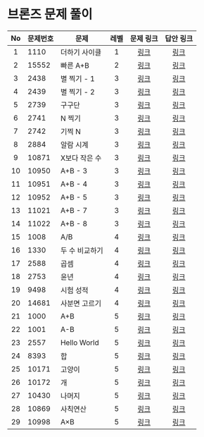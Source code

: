 # 브론즈 문제 풀이

|No|문제번호|문제|레벨|문제 링크|답안 링크|
|:---:|---|---|:---:|:---:|:---:|
|1|1110|더하기 사이클|1|[링크](https://www.acmicpc.net/problem/1110)|[링크](https://github.com/mnpine12/Baekjoon/tree/main/01-Bronze/1/1110.java)|
|2|15552|빠른 A+B|2|[링크](https://www.acmicpc.net/problem/15552)|[링크](https://github.com/mnpine12/Baekjoon/tree/main/01-Bronze/2/15552.java)|
|3|2438|별 찍기 - 1|3|[링크](https://www.acmicpc.net/problem/2438)|[링크](https://github.com/mnpine12/Baekjoon/tree/main/01-Bronze/3/2438.java)|
|4|2439|별 찍기 - 2|3|[링크](https://www.acmicpc.net/problem/2439)|[링크](https://github.com/mnpine12/Baekjoon/tree/main/01-Bronze/3/2439.java)|
|5|2739|구구단|3|[링크](https://www.acmicpc.net/problem/2739)|[링크](https://github.com/mnpine12/Baekjoon/tree/main/01-Bronze/3/2739.java)|
|6|2741|N 찍기|3|[링크](https://www.acmicpc.net/problem/2741)|[링크](https://github.com/mnpine12/Baekjoon/tree/main/01-Bronze/3/2741.java)|
|7|2742|기찍 N|3|[링크](https://www.acmicpc.net/problem/2742)|[링크](https://github.com/mnpine12/Baekjoon/tree/main/01-Bronze/3/2742.java)|
|8|2884|알람 시계|3|[링크](https://www.acmicpc.net/problem/2884)|[링크](https://github.com/mnpine12/Baekjoon/tree/main/01-Bronze/3/2884.java)|
|9|10871|X보다 작은 수|3|[링크](https://www.acmicpc.net/problem/10871)|[링크](https://github.com/mnpine12/Baekjoon/tree/main/01-Bronze/3/10871.java)|
|10|10950|A+B - 3|3|[링크](https://www.acmicpc.net/problem/10950)|[링크](https://github.com/mnpine12/Baekjoon/tree/main/01-Bronze/3/10950.java)|
|11|10951|A+B - 4|3|[링크](https://www.acmicpc.net/problem/10951)|[링크](https://github.com/mnpine12/Baekjoon/tree/main/01-Bronze/3/10951.java)|
|12|10952|A+B - 5|3|[링크](https://www.acmicpc.net/problem/10952)|[링크](https://github.com/mnpine12/Baekjoon/tree/main/01-Bronze/3/10952.java)|
|13|11021|A+B - 7|3|[링크](https://www.acmicpc.net/problem/11021)|[링크](https://github.com/mnpine12/Baekjoon/tree/main/01-Bronze/3/11021.java)|
|14|11022|A+B - 8|3|[링크](https://www.acmicpc.net/problem/11022)|[링크](https://github.com/mnpine12/Baekjoon/tree/main/01-Bronze/3/11022.java)|
|15|1008|A/B|4|[링크](https://www.acmicpc.net/problem/1008)|[링크](https://github.com/mnpine12/Baekjoon/tree/main/01-Bronze/4/1008.java)|
|16|1330|두 수 비교하기|4|[링크](https://www.acmicpc.net/problem/1330)|[링크](https://github.com/mnpine12/Baekjoon/tree/main/01-Bronze/4/1330.java)|
|17|2588|곱셈|4|[링크](https://www.acmicpc.net/problem/2588)|[링크](https://github.com/mnpine12/Baekjoon/tree/main/01-Bronze/4/2588.java)|
|18|2753|윤년|4|[링크](https://www.acmicpc.net/problem/2753)|[링크](https://github.com/mnpine12/Baekjoon/tree/main/01-Bronze/4/2753.java)|
|19|9498|시험 성적|4|[링크](https://www.acmicpc.net/problem/9498)|[링크](https://github.com/mnpine12/Baekjoon/tree/main/01-Bronze/4/9498.java)|
|20|14681|사분면 고르기|4|[링크](https://www.acmicpc.net/problem/14681)|[링크](https://github.com/mnpine12/Baekjoon/tree/main/01-Bronze/4/14681.java)|
|21|1000|A+B|5|[링크](https://www.acmicpc.net/problem/1000)|[링크](https://github.com/mnpine12/Baekjoon/blob/main/01-Bronze/5/1000.java)|
|22|1001|A-B|5|[링크](https://www.acmicpc.net/problem/1001)|[링크](https://github.com/mnpine12/Baekjoon/tree/main/01-Bronze/5/1001.java)|
|23|2557|Hello World|5|[링크](https://www.acmicpc.net/problem/2557)|[링크](https://github.com/mnpine12/Baekjoon/tree/main/01-Bronze/5/2557.java)|
|24|8393|합|5|[링크](https://www.acmicpc.net/problem/8393)|[링크](https://github.com/mnpine12/Baekjoon/blob/main/01-Bronze/5/8393.java)|
|25|10171|고양이|5|[링크](https://www.acmicpc.net/problem/10171)|[링크](https://github.com/mnpine12/Baekjoon/blob/main/01-Bronze/5/10171.java)|
|26|10172|개|5|[링크](https://www.acmicpc.net/problem/10172)|[링크](https://github.com/mnpine12/Baekjoon/blob/main/01-Bronze/5/10172.java)|
|27|10430|나머지|5|[링크](https://www.acmicpc.net/problem/10430)|[링크](https://github.com/mnpine12/Baekjoon/blob/main/01-Bronze/5/10430.java)|
|28|10869|사칙연산|5|[링크](https://www.acmicpc.net/problem/10869)|[링크](https://github.com/mnpine12/Baekjoon/blob/main/01-Bronze/5/10869.java)|
|29|10998|A×B|5|[링크](https://www.acmicpc.net/problem/10998)|[링크](https://github.com/mnpine12/Baekjoon/tree/main/01-Bronze/5/10998.java)|
